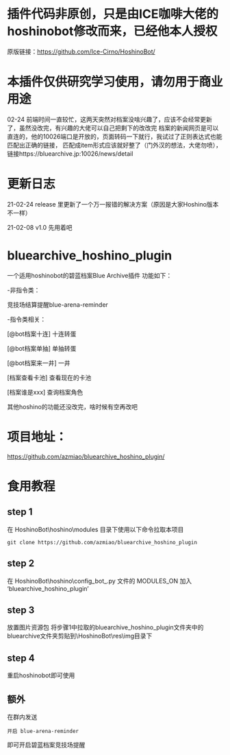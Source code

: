
# 插件代码非原创，只是由ICE咖啡大佬的hoshinobot修改而来，已经他本人授权
原版链接：https://github.com/Ice-Cirno/HoshinoBot/

# 本插件仅供研究学习使用，请勿用于商业用途

02-24
前端时间一直较忙，这两天突然对档案没啥兴趣了，应该不会经常更新了，虽然没改完，有兴趣的大佬可以自己把剩下的改改完
档案的新闻网页是可以直连的，他的10026端口是开放的，页面转码一下就行，我试过了正则表达式也能匹配出正确的链接，
匹配成item形式应该就好整了（门外汉的想法，大佬勿喷），链接https://bluearchive.jp:10026/news/detail

# 更新日志

21-02-24    release 里更新了一个万一报错的解决方案（原因是大家Hoshino版本不一样）

21-02-08    v1.0    先用着吧

# bluearchive_hoshino_plugin
一个适用hoshinobot的碧蓝档案Blue Archive插件
功能如下：

-非指令类：

  竞技场结算提醒blue-arena-reminder

-指令类相关：

  [@bot档案十连] 十连转蛋

  [@bot档案单抽] 单抽转蛋

  [@bot档案来一井] 一井

  [档案查看卡池] 查看现在的卡池

  [档案谁是xxx] 查询档案角色

其他hoshino的功能还没改完，啥时候有空再改吧

# 项目地址：
https://github.com/azmiao/bluearchive_hoshino_plugin/

# 食用教程

## step 1
在 HoshinoBot\hoshino\modules 目录下使用以下命令拉取本项目
```
git clone https://github.com/azmiao/bluearchive_hoshino_plugin
```
## step 2
在 HoshinoBot\hoshino\config_bot_.py 文件的 MODULES_ON 加入 ‘bluearchive_hoshino_plugin’

## step 3
放置图片资源包
将步骤1中拉取的bluearchive_hoshino_plugin文件夹中的bluearchive文件夹剪贴到\HoshinoBot\res\img目录下

## step 4
重启hoshinobot即可使用

## 额外
在群内发送
```
开启 blue-arena-reminder
```
即可开启碧蓝档案竞技场提醒
